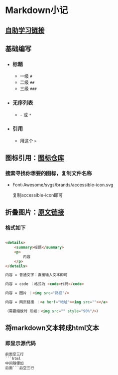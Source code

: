 # Markdown小记

## [自助学习链接](https://markdown-it.github.io/)

## 基础编写

- ### 标题

    - 一级 `#` 
    - 二级 `##` 
    - 三级 `###`

- ### 无序列表

    -  `-` 或 `*`

- ### 引用

    - 用这个 `>`



## 图标引用：[图标仓库](https://github.com/FortAwesome/Font-Awesome/tree/6.x/svgs/brands)

### 搜索寻找你想要的图标，复制文件名称

- Font-Awesome/svgs/brands/accessible-icon.svg

    复制accessible-icon即可



## 折叠图片：[原文链接](https://www.cnblogs.com/cnblogswilliam/p/14448830.html)

### 格式如下 



```html

<details>
	<summary>标题</summary>
	<p>
		内容
	</p>
</details>

内容 = 普通文字：直接输入文本即可

内容 = code ：格式为 <code>代码</code>

内容 = 图片 ：<img src="路径"/> 

内容 = 网页链接 ：<a herf="地址"><img src=""></a>

（需要缩放时 形如：<img src="" style="90%"/>）

```



## 将markdown文本转成html文本

### 即显示源代码

```html
前面空三行
```html
中间随便加
后面```后空三行
```


